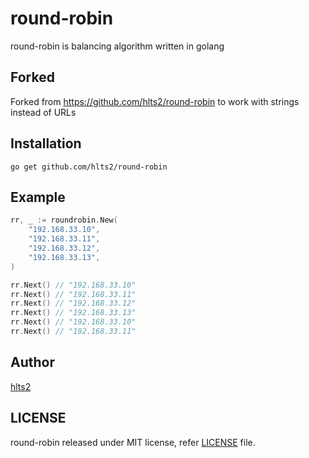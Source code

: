 # round-robin
round-robin is balancing algorithm written in golang

## Forked
Forked from https://github.com/hlts2/round-robin to work with strings instead of URLs

## Installation

```shell
go get github.com/hlts2/round-robin
```

## Example

```go
rr, _ := roundrobin.New(
    "192.168.33.10",
    "192.168.33.11",
    "192.168.33.12",
    "192.168.33.13",
)

rr.Next() // "192.168.33.10"
rr.Next() // "192.168.33.11"
rr.Next() // "192.168.33.12"
rr.Next() // "192.168.33.13"
rr.Next() // "192.168.33.10"
rr.Next() // "192.168.33.11"
```
## Author
[hlts2](https://github.com/hlts2)

## LICENSE
round-robin released under MIT license, refer [LICENSE](https://github.com/hlts2/round-robin/blob/master/LICENSE) file.
